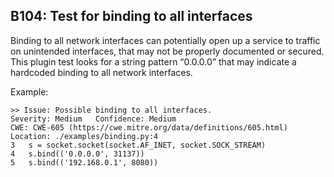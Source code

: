 ## B104: Test for binding to all interfaces

Binding to all network interfaces can potentially open up a service to
traffic on unintended interfaces, that may not be properly documented or
secured. This plugin test looks for a string pattern “0.0.0.0” that may
indicate a hardcoded binding to all network interfaces.

Example:

<!-- -->

    >> Issue: Possible binding to all interfaces.
    Severity: Medium   Confidence: Medium
    CWE: CWE-605 (https://cwe.mitre.org/data/definitions/605.html)
    Location: ./examples/binding.py:4
    3   s = socket.socket(socket.AF_INET, socket.SOCK_STREAM)
    4   s.bind(('0.0.0.0', 31137))
    5   s.bind(('192.168.0.1', 8080))